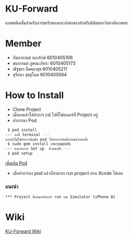 # KU-Forward

แอพพลิเคชั่นสำหรับการขอรับของและส่งต่อของสำหรับนิสิตมหาวิทยาลัยเกษตร


# Member

  - กันยากานต์ ทองรักษ์ 6010405106
  - ชนากานต์ ภูษณะภัทระ 6010405173 
  - ณัฐชยา ลิ้มพลาสุข 6010405211
  - สุรัตนา สุขสุโฉม 6010405564
  
# How to Install
  - Clone Project
  - เมื่อลงแล้วให้ทำการ cd ไปที่โฟลเดอร์ที่ Project อยู่
  - ทำการลง Pod 
  ```sh
   $ pod install 
  --- ลงที่ terminal ---
  หากยังไม่ได้ทำการติดตั้ง pod ให้ทำการติดตั้งก่อนด้วยคำสั่ง
   $ sudo gem install cocoapods
--- และทำการ Set up  ด้วยคำสั่ง ---
   $ pod setup
```
[เพิ่มเติม Pod ](https://cocoapods.org/?fbclid=IwAR3mpZTlSBXBU9Q4Q64rXjLDekVIDqLPmGT_3SQOY9KXG6icUWey3IKnbwY)

  - เมื่อทำการลง pod แล้วก็สามารถ run project ผ่าน Xcode ได้เลย
  
### แนะนำ
```sh
*** Project นี้เหมาะกับการ run บน Simulator (iPhone 8)
```

# Wiki
[KU-Forward Wiki](https://github.com/noonnutchaya/KU-Forward/wiki)
